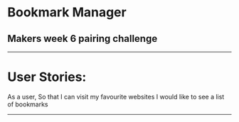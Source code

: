# Bookmark Manager

## Makers week 6 pairing challenge

--------------
# User Stories:

As a user,
So that I can visit my favourite websites
I would like to see a list of bookmarks


--------------
